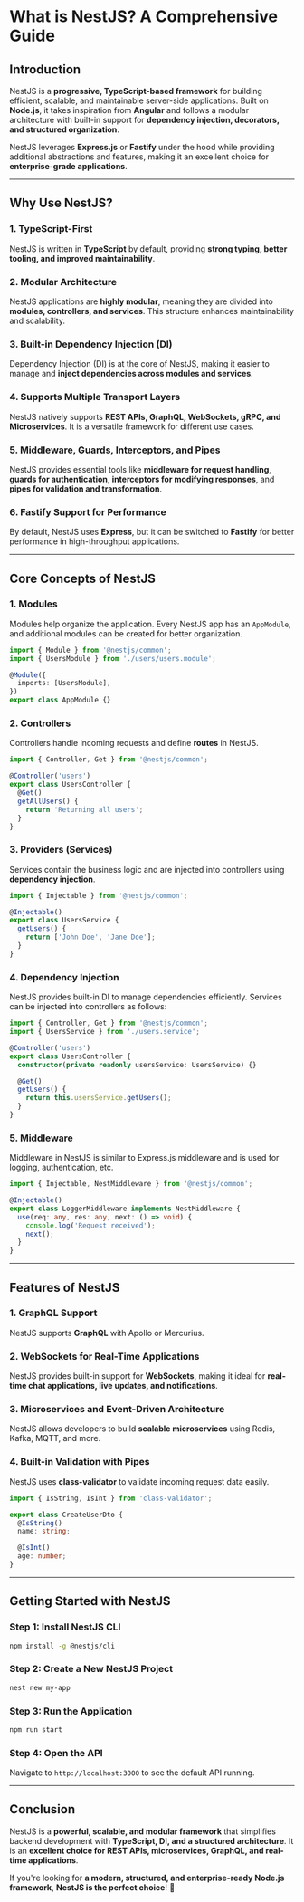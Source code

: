 # What is NestJS? A Comprehensive Guide  

## Introduction  
NestJS is a **progressive, TypeScript-based framework** for building efficient, scalable, and maintainable server-side applications. Built on **Node.js**, it takes inspiration from **Angular** and follows a modular architecture with built-in support for **dependency injection, decorators, and structured organization**.  

NestJS leverages **Express.js** or **Fastify** under the hood while providing additional abstractions and features, making it an excellent choice for **enterprise-grade applications**.  

---

## Why Use NestJS?  

### 1. **TypeScript-First**  
NestJS is written in **TypeScript** by default, providing **strong typing, better tooling, and improved maintainability**.  

### 2. **Modular Architecture**  
NestJS applications are **highly modular**, meaning they are divided into **modules, controllers, and services**. This structure enhances maintainability and scalability.  

### 3. **Built-in Dependency Injection (DI)**  
Dependency Injection (DI) is at the core of NestJS, making it easier to manage and **inject dependencies across modules and services**.  

### 4. **Supports Multiple Transport Layers**  
NestJS natively supports **REST APIs, GraphQL, WebSockets, gRPC, and Microservices**. It is a versatile framework for different use cases.  

### 5. **Middleware, Guards, Interceptors, and Pipes**  
NestJS provides essential tools like **middleware for request handling**, **guards for authentication**, **interceptors for modifying responses**, and **pipes for validation and transformation**.  

### 6. **Fastify Support for Performance**  
By default, NestJS uses **Express**, but it can be switched to **Fastify** for better performance in high-throughput applications.  

---

## Core Concepts of NestJS  

### 1. **Modules**  
Modules help organize the application. Every NestJS app has an `AppModule`, and additional modules can be created for better organization.  

```typescript
import { Module } from '@nestjs/common';
import { UsersModule } from './users/users.module';

@Module({
  imports: [UsersModule],
})
export class AppModule {}
```

### 2. **Controllers**  
Controllers handle incoming requests and define **routes** in NestJS.  

```typescript
import { Controller, Get } from '@nestjs/common';

@Controller('users')
export class UsersController {
  @Get()
  getAllUsers() {
    return 'Returning all users';
  }
}
```

### 3. **Providers (Services)**  
Services contain the business logic and are injected into controllers using **dependency injection**.  

```typescript
import { Injectable } from '@nestjs/common';

@Injectable()
export class UsersService {
  getUsers() {
    return ['John Doe', 'Jane Doe'];
  }
}
```

### 4. **Dependency Injection**  
NestJS provides built-in DI to manage dependencies efficiently. Services can be injected into controllers as follows:  

```typescript
import { Controller, Get } from '@nestjs/common';
import { UsersService } from './users.service';

@Controller('users')
export class UsersController {
  constructor(private readonly usersService: UsersService) {}

  @Get()
  getUsers() {
    return this.usersService.getUsers();
  }
}
```

### 5. **Middleware**  
Middleware in NestJS is similar to Express.js middleware and is used for logging, authentication, etc.  

```typescript
import { Injectable, NestMiddleware } from '@nestjs/common';

@Injectable()
export class LoggerMiddleware implements NestMiddleware {
  use(req: any, res: any, next: () => void) {
    console.log('Request received');
    next();
  }
}
```

---

## Features of NestJS  

### 1. **GraphQL Support**  
NestJS supports **GraphQL** with Apollo or Mercurius.  

### 2. **WebSockets for Real-Time Applications**  
NestJS provides built-in support for **WebSockets**, making it ideal for **real-time chat applications, live updates, and notifications**.  

### 3. **Microservices and Event-Driven Architecture**  
NestJS allows developers to build **scalable microservices** using Redis, Kafka, MQTT, and more.  

### 4. **Built-in Validation with Pipes**  
NestJS uses **class-validator** to validate incoming request data easily.  

```typescript
import { IsString, IsInt } from 'class-validator';

export class CreateUserDto {
  @IsString()
  name: string;

  @IsInt()
  age: number;
}
```

---

## Getting Started with NestJS  

### **Step 1: Install NestJS CLI**  
```sh
npm install -g @nestjs/cli
```

### **Step 2: Create a New NestJS Project**  
```sh
nest new my-app
```

### **Step 3: Run the Application**  
```sh
npm run start
```

### **Step 4: Open the API**  
Navigate to `http://localhost:3000` to see the default API running.

---

## Conclusion  

NestJS is a **powerful, scalable, and modular framework** that simplifies backend development with **TypeScript, DI, and a structured architecture**. It is an **excellent choice for REST APIs, microservices, GraphQL, and real-time applications**.  

If you're looking for **a modern, structured, and enterprise-ready Node.js framework**, **NestJS is the perfect choice**! 🚀